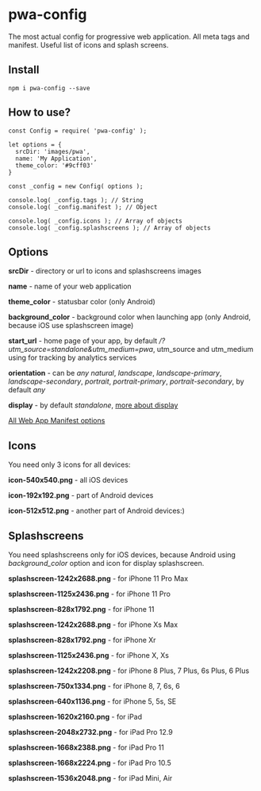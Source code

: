 # pwa-config
The most actual config for progressive web application. All meta tags and manifest. Useful list of icons and splash screens.

## Install

```
npm i pwa-config --save
```

## How to use?

```
const Config = require( 'pwa-config' );

let options = {
  srcDir: 'images/pwa',
  name: 'My Application',
  theme_color: '#9cff03'
}

const _config = new Config( options );

console.log( _config.tags ); // String
console.log( _config.manifest ); // Object

console.log( _config.icons ); // Array of objects
console.log( _config.splashscreens ); // Array of objects
```

## Options

**srcDir** - directory or url to icons and splashscreens images

**name** - name of your web application

**theme_color** - statusbar color (only Android)

**background_color** - background color when launching app (only Android, because iOS use splashscreen image)

**start_url** - home page of your app, by default */?utm_source=standalone&utm_medium=pwa*, utm_source and utm_medium using for tracking by analytics services

**orientation** - can be *any* *natural*, *landscape*, *landscape-primary*, *landscape-secondary*, *portrait*, *portrait-primary*, *portrait-secondary*, by default *any*

**display** - by default *standalone*, [more about display](https://developer.mozilla.org/en-US/docs/Web/Manifest/display)

[All Web App Manifest options](https://developer.mozilla.org/en-US/docs/Web/Manifest)

## Icons

You need only 3 icons for all devices:

**icon-540x540.png** - all iOS devices

**icon-192x192.png** - part of Android devices

**icon-512x512.png** - another part of Android devices:)

## Splashscreens

You need splashscreens only for iOS devices, because Android using *background_color* option and icon for display splashscreen.

**splashscreen-1242x2688.png** - for iPhone 11 Pro Max
    
**splashscreen-1125x2436.png** - for iPhone 11 Pro
    
**splashscreen-828x1792.png** - for iPhone 11
    
**splashscreen-1242x2688.png** - for iPhone Xs Max
    
**splashscreen-828x1792.png** - for iPhone Xr
    
**splashscreen-1125x2436.png** - for iPhone X, Xs
    
**splashscreen-1242x2208.png** - for iPhone 8 Plus, 7 Plus, 6s Plus, 6 Plus
    
**splashscreen-750x1334.png** - for iPhone 8, 7, 6s, 6
    
**splashscreen-640x1136.png** - for iPhone 5, 5s, SE
    
**splashscreen-1620x2160.png** - for iPad
    
**splashscreen-2048x2732.png** - for iPad Pro 12.9
    
**splashscreen-1668x2388.png** - for iPad Pro 11
    
**splashscreen-1668x2224.png** - for iPad Pro 10.5
    
**splashscreen-1536x2048.png** - for iPad Mini, Air
